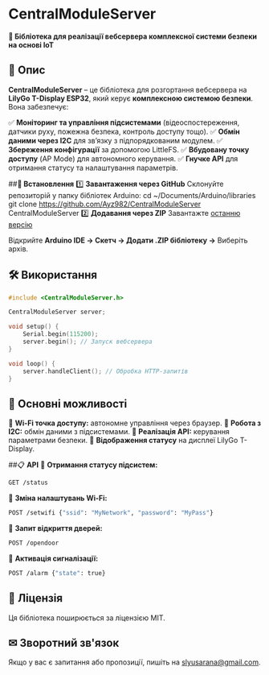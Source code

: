 # **CentralModuleServer**
**📌 Бібліотека для реалізації вебсервера комплексної системи безпеки на основі IoT**

## **📖 Опис**
**CentralModuleServer** – це бібліотека для розгортання вебсервера на **LilyGo T-Display ESP32**, який керує **комплексною системою безпеки**. Вона забезпечує:

✅ **Моніторинг та управління підсистемами** (відеоспостереження, датчики руху, пожежна безпека, контроль доступу тощо).
✅ **Обмін даними через I2C** для зв’язку з підпорядкованим модулем.
✅ **Збереження конфігурації** за допомогою LittleFS.
✅ **Вбудовану точку доступу** (AP Mode) для автономного керування.
✅ **Гнучке API** для отримання статусу та налаштування параметрів.

##**🚀 Встановлення**
1️⃣ **Завантаження через GitHub**
Склонуйте репозиторій у папку бібліотек Arduino:
cd ~/Documents/Arduino/libraries
git clone https://github.com/Ayz982/CentralModuleServer CentralModuleServer
2️⃣ **Додавання через ZIP**
Завантажте [останню версію](https://github.com/Ayz982/CentralModuleServer)

Відкрийте **Arduino IDE → Скетч → Додати .ZIP бібліотеку →** Виберіть архів.

## **🛠 Використання**
```cpp
#include <CentralModuleServer.h>

CentralModuleServer server;

void setup() {
    Serial.begin(115200);
    server.begin(); // Запуск вебсервера
}

void loop() {
    server.handleClient(); // Обробка HTTP-запитів
}
```

## 🔗 **Основні можливості**
🔹 **Wi-Fi точка доступу:** автономне управління через браузер.
🔹 **Робота з I2C:** обмін даними з підсистемами.
🔹 **Реалізація API:** керування параметрами безпеки.
🔹 **Відображення статусу** на дисплеї LilyGo T-Display.

##📋 **API**
📌 **Отримання статусу підсистем:**
```bash
GET /status
```
📌 **Зміна налаштувань Wi-Fi:**
```bash
POST /setwifi {"ssid": "MyNetwork", "password": "MyPass"}
```
📌 **Запит відкриття дверей:**
```bash
POST /opendoor
```
📌 **Активація сигналізації:**
```bash
POST /alarm {"state": true}
```

## 📜 **Ліцензія**
Ця бібліотека поширюється за ліцензією MIT.

## **✉ Зворотний зв'язок**
Якщо у вас є запитання або пропозиції, пишіть на [slyusarana@gmail.com](mailto:slyusarana@gmail.com).
